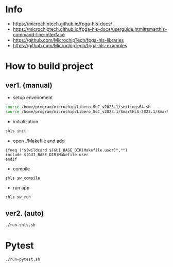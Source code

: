 # Info
* https://microchiptech.github.io/fpga-hls-docs/
* https://microchiptech.github.io/fpga-hls-docs/userguide.html#smarthls-command-line-interface
* https://github.com/MicrochipTech/fpga-hls-libraries
* https://github.com/MicrochipTech/fpga-hls-examples

# How to build project
## ver1. (manual)
* setup enveiroment

``` sh
source /home/program/microchip/Libero_SoC_v2023.1/settings64.sh
source /home/program/microchip/Libero_SoC_v2023.1/SmartHLS-2023.1/SmartHLS/examples/scripts/utils/autocomplete/bash_autocomplete.sh
```
* initialization

``` sh
shls init
```

* open ./Makefile and add

```
ifneq ("$(wildcard $(GUI_BASE_DIR)Makefile.user)","")
include $(GUI_BASE_DIR)Makefile.user
endif
```

* compile

``` sh
shls sw_compile
```

* run app
``` sh
shls sw_run
```

## ver2. (auto)

``` sh
./run-shls.sh
```

# Pytest

``` sh
./run-pytest.sh
```
